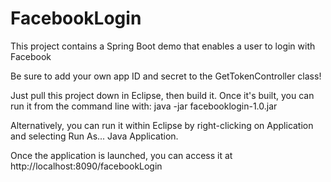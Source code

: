 # FacebookLogin
This project contains a Spring Boot demo that enables a user to login with Facebook

Be sure to add your own app ID and secret to the GetTokenController class!

Just pull this project down in Eclipse, then build it. Once it's built, you can run it from the command line with:
java -jar facebooklogin-1.0.jar

Alternatively, you can run it within Eclipse by right-clicking on Application and selecting Run As... Java Application.

Once the application is launched, you can access it at http://localhost:8090/facebookLogin
